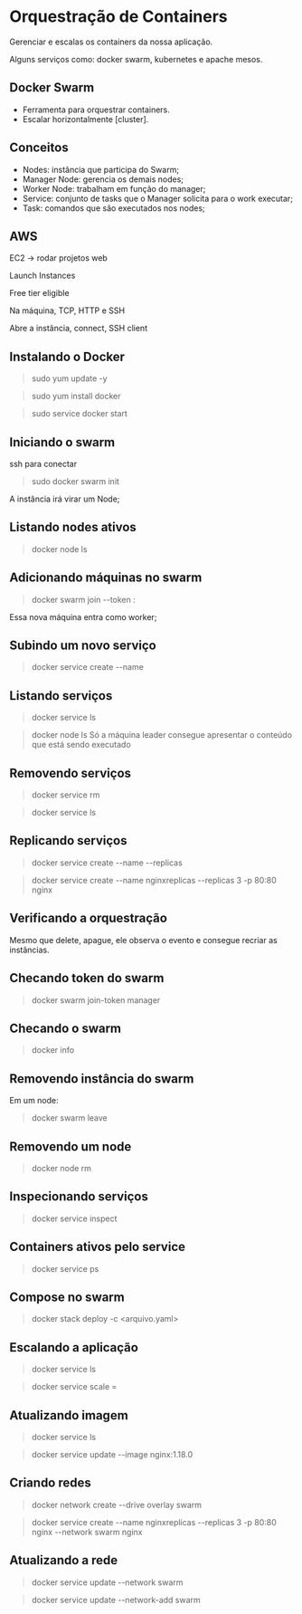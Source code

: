 # Orquestração de Containers

Gerenciar e escalas os containers da nossa aplicação.

Alguns serviços como: docker swarm, kubernetes e apache mesos.

## Docker Swarm

- Ferramenta para orquestrar containers. 
- Escalar horizontalmente [cluster].

## Conceitos

- Nodes: instância que participa do Swarm;
- Manager Node: gerencia os demais nodes;
- Worker Node: trabalham em função do manager;
- Service: conjunto de tasks que o Manager solicita para o work executar;
- Task: comandos que são executados nos nodes;

## AWS

EC2 -> rodar projetos web

Launch Instances

Free tier eligible

Na máquina, TCP, HTTP e SSH

Abre a instância, connect, SSH client

## Instalando o Docker

> sudo yum update -y

> sudo yum install docker

> sudo service docker start

## Iniciando o swarm

ssh para conectar
> sudo docker swarm init

A instância irá virar um Node;

## Listando nodes ativos

> docker node ls

## Adicionando máquinas no swarm

> docker swarm join --token <token> <ip>:<port>

Essa nova máquina entra como worker;

## Subindo um novo serviço

> docker service create --name <nome> <imagem>

## Listando serviços

> docker service ls

> docker node ls
Só a máquina leader consegue apresentar o conteúdo que está sendo executado

## Removendo serviços

> docker service rm <nome>

> docker service ls

## Replicando serviços

> docker service create --name <nome> --replicas <numero> <imagem>

> docker service create --name nginxreplicas --replicas 3 -p 80:80 nginx

## Verificando a orquestração

Mesmo que delete, apague, ele observa o evento e consegue recriar as instâncias.

## Checando token do swarm

> docker swarm join-token manager

## Checando o swarm

> docker info

## Removendo instância do swarm

Em um node:
> docker swarm leave

## Removendo um node

> docker node rm <id>

## Inspecionando serviços

> docker service inspect <id>

## Containers ativos pelo service

> docker service ps <id>

## Compose no swarm

> docker stack deploy -c <arquivo.yaml> <nome>

## Escalando a aplicação

> docker service ls

> docker service scale <nome>=<replicas>

## Atualizando imagem

> docker service ls

> docker service update --image nginx:1.18.0 <id>

## Criando redes

> docker network create --drive overlay swarm

> docker service create --name nginxreplicas --replicas 3 -p 80:80 nginx --network swarm nginx

## Atualizando a rede

> docker service update --network swarm <id>

> docker service update --network-add swarm <id>
